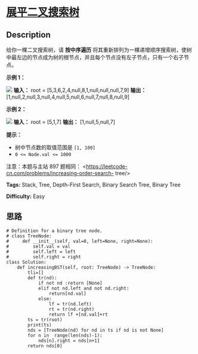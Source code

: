 # [展平二叉搜索树][title]

## Description

给你一棵二叉搜索树，请  **按中序遍历**
将其重新排列为一棵递增顺序搜索树，使树中最左边的节点成为树的根节点，并且每个节点没有左子节点，只有一个右子节点。



**示例 1：**

![](https://assets.leetcode.com/uploads/2020/11/17/ex1.jpg)
            **输入：** root = [5,3,6,2,4,null,8,1,null,null,null,7,9]    **输出：** [1,null,2,null,3,null,4,null,5,null,6,null,7,null,8,null,9]    

**示例 2：**

![](https://assets.leetcode.com/uploads/2020/11/17/ex2.jpg)
            **输入：** root = [5,1,7]    **输出：** [1,null,5,null,7]    



**提示：**

  * 树中节点数的取值范围是 `[1, 100]`
  * `0 <= Node.val <= 1000`



注意：本题与主站 897 题相同： <https://leetcode-cn.com/problems/increasing-order-search-
tree/>


**Tags:** Stack, Tree, Depth-First Search, Binary Search Tree, Binary Tree

**Difficulty:** Easy

## 思路

``` python3
# Definition for a binary tree node.
# class TreeNode:
#     def __init__(self, val=0, left=None, right=None):
#         self.val = val
#         self.left = left
#         self.right = right
class Solution:
    def increasingBST(self, root: TreeNode) -> TreeNode:
        tli=[]
        def tr(nd):
            if not nd :return [None]
            elif not nd.left and not nd.right: 
                return[nd.val]
            else:
                lf = tr(nd.left)
                rt = tr(nd.right)
                return lf +[nd.val]+rt
        ts = tr(root)
        print(ts)
        nds = [TreeNode(nd) for nd in ts if nd is not None]
        for n in  range(len(nds)-1):
            nds[n].right = nds[n+1]
        return nds[0]        
```

[title]: https://leetcode-cn.com/problems/NYBBNL
